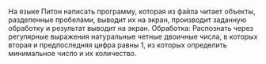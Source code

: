 На языке Питон написать программу, которая из файла читает объекты, разделенные  пробелами, выводит их на экран, производит заданную обработку и результат выводит на экран. Обработка: Распознать через регулярные выражения натуральные четные двоичные числа, в которых вторая и предпоследняя цифра равны 1, из которых определить минимальное число и их количество.
